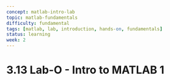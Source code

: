 ```yaml
---
concept: matlab-intro-lab
topic: matlab-fundamentals
difficulty: fundamental
tags: [matlab, lab, introduction, hands-on, fundamentals]
status: learning
week: 2
---
```


# 3.13 Lab-O - Intro to MATLAB 1

